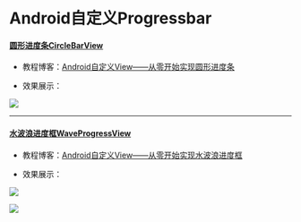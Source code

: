 # Android自定义Progressbar

#### [圆形进度条CircleBarView](https://github.com/AnliaLee/Progressbar/blob/master/src/main/java/com/anlia/progressbar/CircleBarView.java)

* 教程博客：[Android自定义View——从零开始实现圆形进度条](http://www.jianshu.com/p/c52ceee36f70)

* 效果展示：

![](http://upload-images.jianshu.io/upload_images/4909537-1cf89f5bdefa80f7.gif?imageMogr2/auto-orient/strip)

***

#### [水波浪进度框WaveProgressView](https://github.com/AnliaLee/Progressbar/blob/master/src/main/java/com/anlia/progressbar/WaveProgressView.java)

* 教程博客：[Android自定义View——从零开始实现水波浪进度框](http://www.jianshu.com/p/34bbcd80dc7a)

* 效果展示：

![](http://upload-images.jianshu.io/upload_images/4909537-908167f2c81877c9.gif?imageMogr2/auto-orient/strip)

![](http://upload-images.jianshu.io/upload_images/4909537-876ee25fc392c2b2.gif?imageMogr2/auto-orient/strip)